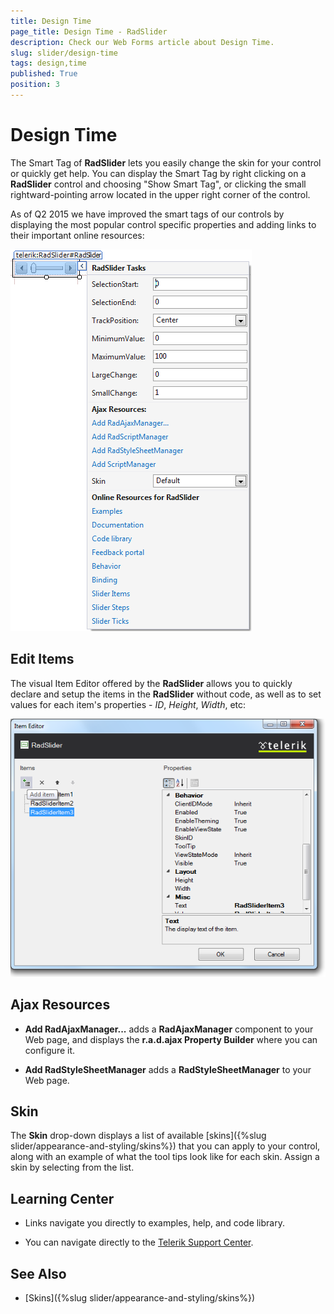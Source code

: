 ```yaml
---
title: Design Time
page_title: Design Time - RadSlider
description: Check our Web Forms article about Design Time.
slug: slider/design-time
tags: design,time
published: True
position: 3
---
```


# Design Time

The Smart Tag of **RadSlider** lets you easily change the skin for your control or quickly get help. You can display the Smart Tag by right clicking on a **RadSlider** control and choosing "Show Smart Tag", or clicking the small rightward-pointing arrow located in the upper right corner of the control.

As of Q2 2015 we have improved the smart tags of our controls by displaying the most popular control specific properties and adding links to their important online resources:

![slider-smart-tag](images/slider-smart-tag.png)

## Edit Items

The visual Item Editor offered by the **RadSlider** allows you to quickly declare and setup the items in the **RadSlider** without code, as well as to set values for each item's properties - *ID*, *Height*, *Width*, etc:

![slider-smart-tag-1](images/slider-smart-tag-1.png)

## Ajax Resources

* **Add RadAjaxManager...** adds a **RadAjaxManager** component to your Web page, and displays the **r.a.d.ajax Property Builder** where you can configure it.

* **Add RadStyleSheetManager** adds a **RadStyleSheetManager** to your Web page.

## Skin

The **Skin** drop-down displays a list of available [skins]({%slug slider/appearance-and-styling/skins%}) that you can apply to your control, along with an example of what the tool tips look like for each skin. Assign a skin by selecting from the list.

## Learning Center

* Links navigate you directly to examples, help, and code library.

* You can navigate directly to the [Telerik Support Center](https://www.telerik.com/support/home.aspx).

## See Also

 * [Skins]({%slug slider/appearance-and-styling/skins%})
